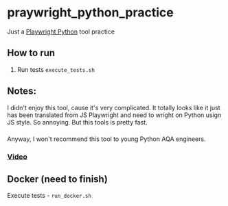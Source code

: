 # praywright_python_practice
Just a [Playwright Python](https://github.com/Microsoft/playwright-python) tool practice

## How to run
1. Run tests `execute_tests.sh`

## Notes:
I didn't enjoy this tool, cause it's very complicated. It totally looks like it just has been translated 
from JS Playwright and need to wright on Python usign JS style. So annoying. But this tools is pretty 
fast.
###
Anyway, I won't recommend this tool to young Python AQA engineers.

### [Video](https://drive.google.com/file/d/1K2uUlXASjPOiCbCbYkqmuHN26em7bPHs/view?usp=sharing)

## Docker (need to finish)
Execute tests - `run_docker.sh`